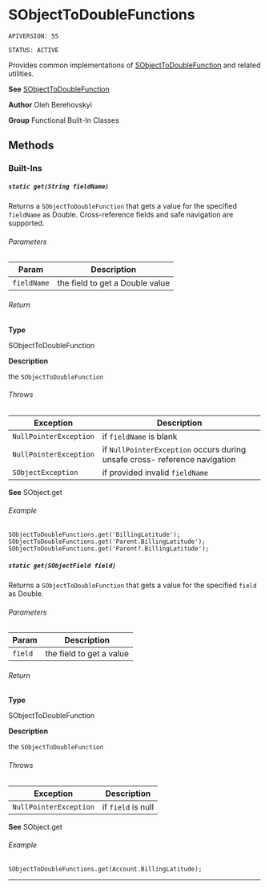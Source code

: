# SObjectToDoubleFunctions

`APIVERSION: 55`

`STATUS: ACTIVE`

Provides common implementations of [SObjectToDoubleFunction](/docs/Functional-Abstract-Classes/SObjectToDoubleFunction.md) and related utilities.


**See** [SObjectToDoubleFunction](/docs/Functional-Abstract-Classes/SObjectToDoubleFunction.md)


**Author** Oleh Berehovskyi


**Group** Functional Built-In Classes

## Methods
### Built-Ins
##### `static get(String fieldName)`

Returns a `SObjectToDoubleFunction` that gets a value for the specified `fieldName` as Double. Cross-reference fields and safe navigation are supported.

###### Parameters
|Param|Description|
|---|---|
|`fieldName`|the field to get a Double value|

###### Return

**Type**

SObjectToDoubleFunction

**Description**

the `SObjectToDoubleFunction`

###### Throws
|Exception|Description|
|---|---|
|`NullPointerException`|if `fieldName` is blank|
|`NullPointerException`|if `NullPointerException` occurs during unsafe cross- reference navigation|
|`SObjectException`|if provided invalid `fieldName`|


**See** SObject.get

###### Example
```apex
SObjectToDoubleFunctions.get('BillingLatitude');
SObjectToDoubleFunctions.get('Parent.BillingLatitude');
SObjectToDoubleFunctions.get('Parent?.BillingLatitude');
```

##### `static get(SObjectField field)`

Returns a `SObjectToDoubleFunction` that gets a value for the specified `field` as Double.

###### Parameters
|Param|Description|
|---|---|
|`field`|the field to get a value|

###### Return

**Type**

SObjectToDoubleFunction

**Description**

the `SObjectToDoubleFunction`

###### Throws
|Exception|Description|
|---|---|
|`NullPointerException`|if `field` is null|


**See** SObject.get

###### Example
```apex
SObjectToDoubleFunctions.get(Account.BillingLatitude);
```

---
